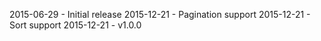 2015-06-29 - Initial release
2015-12-21 - Pagination support
2015-12-21 - Sort support
2015-12-21 - v1.0.0
